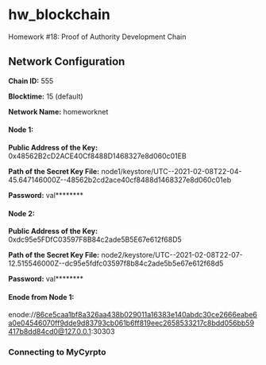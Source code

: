 # hw_blockchain
Homework #18: Proof of Authority Development Chain

## Network Configuration

**Chain ID:** 555

**Blocktime:** 15 (default) 

**Network Name:** homeworknet 

#### Node 1: 

**Public Address of the Key:** 
0x48562B2cD2ACE40Cf8488D1468327e8d060c01EB

**Path of the Secret Key File:** 
node1/keystore/UTC--2021-02-08T22-04-45.647146000Z--48562b2cd2ace40cf8488d1468327e8d060c01eb

**Password:** 
val********


#### Node 2: 

**Public Address of the Key:** 
0xdc95e5FDfC03597F8B84c2ade5B5E67e612f68D5

**Path of the Secret Key File:** 
node2/keystore/UTC--2021-02-08T22-07-12.515546000Z--dc95e5fdfc03597f8b84c2ade5b5e67e612f68d5

**Password:** 
val********


#### Enode from Node 1: 
enode://86ce5caa1bf8a326aa438b029011a16383e140abdc30ce2666eabe6a0e04546070ff9dde9d83793cb061b6ff819eec2658533217c8bdd056bb59417b8dd84cd0@127.0.0.1:30303

### Connecting to MyCyrpto 
